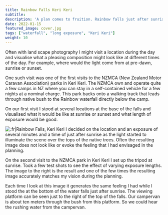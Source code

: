 ```yaml
---
title: Rainbow Falls Keri Keri
subtitle: 
description: 'A plan comes to fruition. Rainbow falls just after sunrise.'
date: 2022-01-15
featured_image: cover.jpg
tags: ["waterfall", "long exposure", "Keri Keri"]
weight: 10
---
```


Often with land scape photography I might visit a location during the day and visualise what a pleasing composition might look like at different times of the day. For example, where would the light come from at pre-dawn, sunrise or sunset.   

One such visit was one of the first visits to the NZMCA (New Zealand Motor Caravan Association) parks in Keri Keri.
The NZMCA own and operate quite a few camps in NZ where you can stay in a self-contained vehicle for a few nights at a nominal charge. This park backs onto a walking track that leads through native bush to the Rainbow waterfall directly below the camp.  

On our first visit I stood at several locations at the base of the falls and visualised what it would be like at sunrise or sunset and what length of exposure would be good.  


![.fr|Rainbow Falls, Keri Keri](cover.jpg)
I decided on the location and an exposure of several minutes and a time of just after sunrise as the light started to illuminate the scene over the tops of the native trees. 
Often the resulting image does not look like or evoke the feeling that I had envisaged in the planning.

On the second visit to the NZMCA park in Keri Keri I set up the tripod at sunrise.  Took a few test shots to see the effect of varying exposure lengths.
The image to the right is the result and one of the few times the resulting image accurately matches my vision during the planning.  

Each time I look at this image it generates the same feeling I had while I stood the at the bottom of the water falls just after sunrise.  The viewing platform can be seen just to the right of the top of the falls.  Our campervan is about ten meters through the bush from this platform.  So we could hear the rushing water from the campervan.











